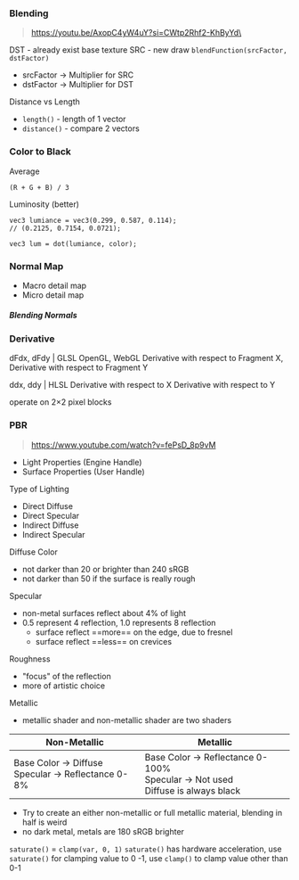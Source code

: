 
### Blending
> https://youtu.be/AxopC4yW4uY?si=CWtp2Rhf2-KhByYd\

DST - already exist base texture
SRC - new draw
`blendFunction(srcFactor, dstFactor)`
- srcFactor -> Multiplier for SRC
- dstFactor -> Multiplier for DST


Distance vs Length
- `length()` - length of 1 vector
- `distance()` - compare 2 vectors

### Color to Black
Average
```
(R + G + B) / 3
```

Luminosity (better)
```
vec3 lumiance = vec3(0.299, 0.587, 0.114);
// (0.2125, 0.7154, 0.0721);

vec3 lum = dot(lumiance, color);
```

### Normal Map
- Macro detail map
- Micro detail map

##### Blending Normals

### Derivative
dFdx, dFdy | GLSL OpenGL, WebGL
Derivative with respect to Fragment X, Derivative with respect to Fragment Y

ddx, ddy | HLSL
Derivative with respect to X
Derivative with respect to Y

operate on 2×2 pixel blocks

### PBR
> https://www.youtube.com/watch?v=fePsD_8p9vM

- Light Properties (Engine Handle)
- Surface Properties  (User Handle)

Type of Lighting
- Direct Diffuse
- Direct Specular
- Indirect Diffuse
- Indirect Specular  

Diffuse Color
- not darker than 20 or brighter than 240 sRGB
- not darker than 50 if the surface is really rough

Specular
- non-metal surfaces reflect about 4% of light
- 0.5 represent 4 reflection, 1.0 represents 8 reflection
	- surface reflect ==more== on the edge, due to fresnel
	- surface reflect ==less== on crevices

Roughness
 - "focus" of the reflection
 - more of artistic choice

Metallic
- metallic shader and non-metallic shader are two shaders

| Non-Metallic                                         | Metallic                                                                          |
| ---------------------------------------------------- | --------------------------------------------------------------------------------- |
| Base Color → Diffuse<br>Specular → Reflectance 0-8%  | Base Color → Reflectance 0-100%<br>Specular → Not used<br>Diffuse is always black |

- Try to create an either non-metallic or full metallic material, blending in half is weird
- no dark metal, metals are 180 sRGB brighter


`saturate()` = `clamp(var, 0, 1)`
`saturate()` has hardware acceleration, use `saturate()` for clamping value to 0 -1,
use `clamp()` to clamp value other than 0-1
